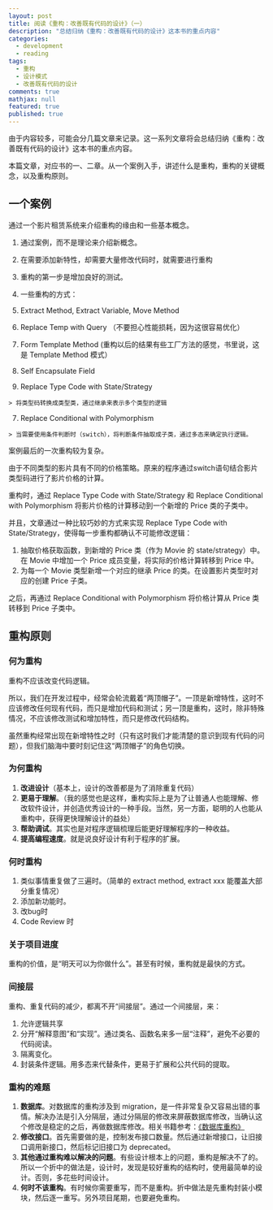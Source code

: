 ```yaml
---
layout: post
title: 阅读《重构：改善既有代码的设计》（一）
description: "总结归纳《重构：改善既有代码的设计》这本书的重点内容"
categories:
  - development
  - reading
tags:
  - 重构
  - 设计模式
  - 改善既有代码的设计
comments: true
mathjax: null
featured: true
published: true
---
```


由于内容较多，可能会分几篇文章来记录。这一系列文章将会总结归纳《重构：改善既有代码的设计》这本书的重点内容。

本篇文章，对应书的一、二章。从一个案例入手，讲述什么是重构，重构的关键概念，以及重构原则。

<!-- more -->

## 一个案例

通过一个影片租赁系统来介绍重构的缘由和一些基本概念。

1. 通过案例，而不是理论来介绍新概念。

2. 在需要添加新特性，却需要大量修改代码时，就需要进行重构

3. 重构的第一步是增加良好的测试。

4. 一些重构的方式：

  1. Extract Method, Extract Variable, Move Method
  4. Replace Temp with Query （不要担心性能损耗，因为这很容易优化）
  5. Form Template Method (重构以后的结果有些工厂方法的感觉，书里说，这是 Template Method 模式）
  6. Self Encapsulate Field
  7. Replace Type Code with State/Strategy

    > 将类型码转换成类型类，通过继承来表示多个类型的逻辑

  7. Replace Conditional with Polymorphism

    > 当需要使用条件判断时（switch），将判断条件抽取成子类，通过多态来确定执行逻辑。

案例最后的一次重构较为复杂。

由于不同类型的影片具有不同的价格策略。原来的程序通过switch语句结合影片类型码进行了影片价格的计算。

重构时，通过 Replace Type Code with State/Strategy 和 Replace Conditional with Polymorphism 将影片价格的计算移动到一个新增的 Price 类的子类中。

并且，文章通过一种比较巧妙的方式来实现 Replace Type Code with State/Strategy，使得每一步重构都确认不可能修改逻辑：

1. 抽取价格获取函数，到新增的 Price 类（作为 Movie 的 state/strategy）中。在 Movie 中增加一个 Price 成员变量，将实际的价格计算转移到 Price 中。
2. 为每一个 Movie 类型新增一个对应的继承 Price 的类。在设置影片类型时对应的创建 Price 子类。

之后，再通过 Replace Conditional with Polymorphism 将价格计算从 Price 类转移到 Price 子类中。

## 重构原则

### 何为重构

重构不应该改变代码逻辑。

所以，我们在开发过程中，经常会轮流戴着“两顶帽子”。一顶是新增特性，这时不应该修改任何现有代码，而只是增加代码和测试；另一顶是重构，这时，除非特殊情况，不应该修改测试和增加特性，而只是修改代码结构。

虽然重构经常出现在新增特性之时（只有这时我们才能清楚的意识到现有代码的问题），但我们脑海中要时刻记住这“两顶帽子”的角色切换。

### 为何重构

1. **改进设计**（基本上，设计的改善都是为了消除重复代码）
2. **更易于理解**。（我的感觉也是这样，重构实际上是为了让普通人也能理解、修改软件设计，并创造优秀设计的一种手段。当然，另一方面，聪明的人也能从重构中，获得更快理解设计的益处）
3. **帮助调试**。其实也是对程序逻辑梳理后能更好理解程序的一种收益。
4. **提高编程速度**。就是说良好设计有利于程序的扩展。

### 何时重构

1. 类似事情重复做了三遍时。（简单的 extract method, extract xxx 能覆盖大部分重复情况）
2. 添加新功能时。
3. 改bug时
4. Code Review 时

### 关于项目进度

重构的价值，是“明天可以为你做什么”。甚至有时候，重构就是最快的方式。

### 间接层

重构、重复代码的减少，都离不开“间接层”。通过一个间接层，来：

1. 允许逻辑共享
2. 分开“解释意图”和“实现”。通过类名、函数名来多一层“注释”，避免不必要的代码阅读。
3. 隔离变化。
4. 封装条件逻辑。用多态来代替条件，更易于扩展和公共代码的提取。

### 重构的难题

1. **数据库**。对数据库的重构涉及到 migration，是一件非常复杂又容易出错的事情。解决办法是引入分隔层，通过分隔层的修改来屏蔽数据库修改，当确认这个修改是稳定的之后，再做数据库修改。相关书籍参考：[《数据库重构》](http://www.douban.com/subject/1954438/)
2. **修改接口**。首先需要做的是，控制发布接口数量。然后通过新增接口，让旧接口调用新接口，然后标记旧接口为 deprecated。
3. **其他通过重构难以解决的问题**。有些设计根本上的问题，重构是解决不了的。所以一个折中的做法是，设计时，发现是较好重构的结构时，使用最简单的设计。否则，多花些时间设计。
4. **何时不该重构**。有时候你需要重写，而不是重构。折中做法是先重构封装小模块，然后逐一重写。另外项目尾期，也要避免重构。


